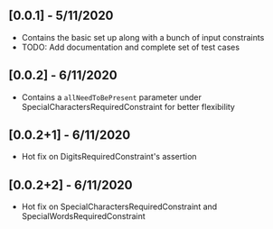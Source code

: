 ## [0.0.1] - 5/11/2020

* Contains the basic set up along with a bunch of input constraints
* TODO: Add documentation and complete set of test cases

## [0.0.2] - 6/11/2020

* Contains a `allNeedToBePresent` parameter under SpecialCharactersRequiredConstraint for better flexibility

## [0.0.2+1] - 6/11/2020

* Hot fix on DigitsRequiredConstraint's assertion

## [0.0.2+2] - 6/11/2020

* Hot fix on SpecialCharactersRequiredConstraint and SpecialWordsRequiredConstraint